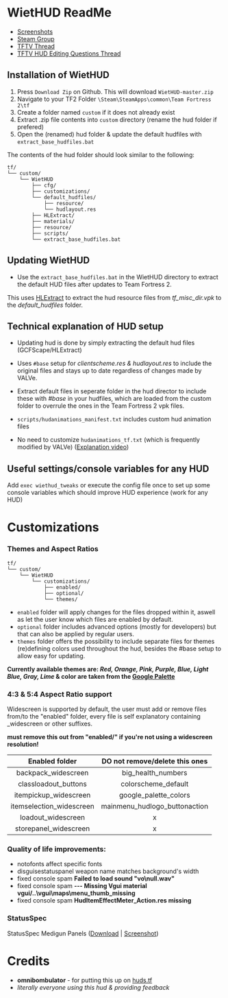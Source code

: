 WietHUD ReadMe
==============
- [Screenshots](http://wiethoofd.info)
- [Steam Group](http://steamcommunity.com/groups/wiethud)
- [TFTV Thread](http://teamfortress.tv/31482/wiethud)
- [TFTV HUD Editing Questions Thread](http://teamfortress.tv/thread/19073/)

Installation of WietHUD
-----------------------
1. Press `Download Zip` on Github. This will download `WietHUD-master.zip`
2. Navigate to your TF2 Folder `\Steam\SteamApps\common\Team Fortress 2\tf`
3. Create a folder named `custom` if it does not already exist
4. Extract .zip file contents into `custom` directory (rename the hud folder if prefered)
5. Open the (renamed) hud folder & update the default hudfiles with `extract_base_hudfiles.bat`

The contents of the hud folder should look similar to the following:
```
tf/
└── custom/
    └── WietHUD
        ├── cfg/
        ├── customizations/
        └── default_hudfiles/
            ├── resource/
            └── hudlayout.res
        ├── HLExtract/
        ├── materials/
        ├── resource/
        ├── scripts/
        └── extract_base_hudfiles.bat
```

Updating WietHUD
----------------
* Use the `extract_base_hudfiles.bat` in the WietHUD directory to extract the default HUD files after updates to Team Fortress 2.

This uses [HLExtract](https://developer.valvesoftware.com/wiki/HLLib#HLExtract) to extract the hud resource files from _tf_misc_dir.vpk_ to the _default_hudfiles_ folder.

Technical explanation of HUD setup
----------------------------------
* Updating hud is done by simply extracting the default hud files (GCFScape/HLExtract)

* Uses `#base` setup for _clientscheme.res & hudlayout.res_ to include the original files and stays up to date regardless of changes made by VALVe.
 * Extract default files in seperate folder in the hud director to include these with _#base_ in your hudfiles, which are loaded from the custom folder to overrule the ones in the Team Fortress 2 vpk files.

* `scripts/hudanimations_manifest.txt` includes custom hud animation files
 * No need to customize `hudanimations_tf.txt` (which is frequently modified by VALVe) ([Explanation video](https://www.youtube.com/watch?v=WZU6e3tD5t8))

## Useful settings/console variables for any HUD
Add `exec wiethud_tweaks` or execute the config file once to set up some console variables which should improve HUD experience (work for any HUD)

Customizations
=================
### Themes and Aspect Ratios
```
tf/
└── custom/
    └── WietHUD
        └── customizations/
            ├── enabled/
            ├── optional/
            └── themes/
```
* `enabled` folder will apply changes for the files dropped within it, aswell as let the user know which files are enabled by default.
* `optional` folder includes advanced options (mostly for developers) but that can also be applied by regular users.
* `themes` folder offers the possibility to include separate files for themes (re)defining colors used throughout the hud, besides the #base setup to allow easy for updating.

**Currently available themes are: _Red, Orange, Pink, Purple, Blue, Light Blue, Gray, Lime_ & color are taken from the [Google Palette](http://www.google.com/design/spec/style/color.html#color-color-palette)**

### 4:3 & 5:4 Aspect Ratio support
Widescreen is supported by default, the user must add or remove files from/to the "enabled" folder, every file is self explanatory containing _widescreen or other suffixes.</n>

**must remove this out from "enabled/" if you're not using a widescreen resolution!**</n>

| Enabled folder | DO not remove/delete this ones |
|:-:|:-:|
| backpack_widescreen | big_health_numbers |
| classloadout_buttons | colorscheme_default |
| itempickup_widescreen | google_palette_colors |
| itemselection_widescreen | mainmenu_hudlogo_buttonaction |
| loadout_widescreen | x |
| storepanel_widescreen | x |

### Quality of life improvements:
* notofonts affect specific fonts
* disguisestatuspanel weapon name matches background's width
* fixed console spam **Failed to load sound "vo\null.wav"**
* fixed console spam **--- Missing Vgui material vgui/..\vgui\maps\menu_thumb_missing**
* fixed console spam **HudItemEffectMeter_Action.res missing**

### StatusSpec
StatusSpec Medigun Panels ([Download](https://github.com/Wiethoofd/StatusSpec-HUD) | [Screenshot](http://wiethoofd.info/hudscreenshots/ingame/2%20Spectator%20Modes%20+%20Highlander%20&%206v6%20&%20MvM.jpg))

Credits
=======
* **omnibombulator** - for putting this up on [huds.tf](http://huds.tf/WietHUD)
* *literally everyone using this hud & providing feedback*